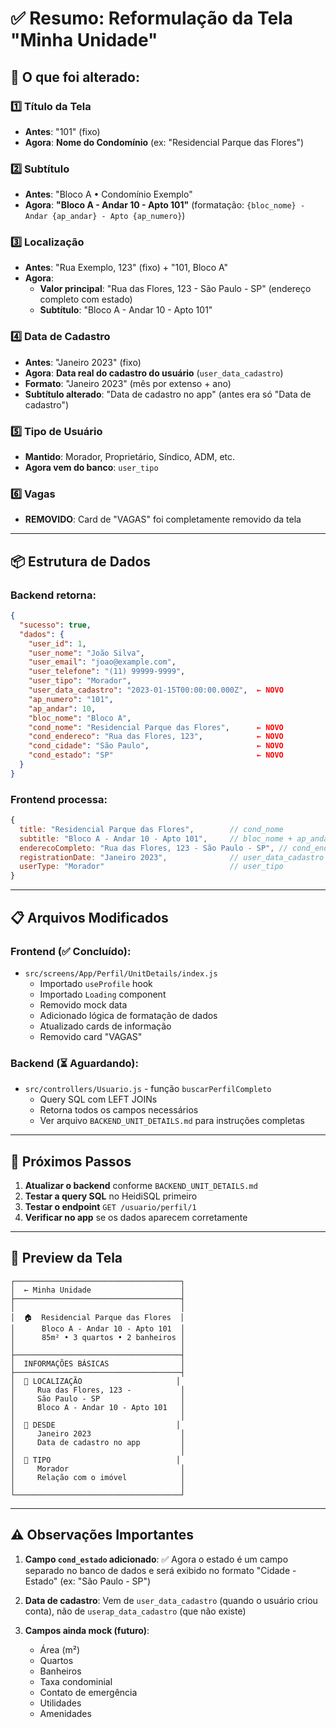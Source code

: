 # ✅ Resumo: Reformulação da Tela "Minha Unidade"

## 🎯 O que foi alterado:

### 1️⃣ **Título da Tela**
- **Antes**: "101" (fixo)
- **Agora**: **Nome do Condomínio** (ex: "Residencial Parque das Flores")

### 2️⃣ **Subtítulo**
- **Antes**: "Bloco A • Condomínio Exemplo"
- **Agora**: **"Bloco A - Andar 10 - Apto 101"** (formatação: `{bloc_nome} - Andar {ap_andar} - Apto {ap_numero}`)

### 3️⃣ **Localização**
- **Antes**: "Rua Exemplo, 123" (fixo) + "101, Bloco A"
- **Agora**: 
  - **Valor principal**: "Rua das Flores, 123 - São Paulo - SP" (endereço completo com estado)
  - **Subtítulo**: "Bloco A - Andar 10 - Apto 101"

### 4️⃣ **Data de Cadastro**
- **Antes**: "Janeiro 2023" (fixo)
- **Agora**: **Data real do cadastro do usuário** (`user_data_cadastro`)
- **Formato**: "Janeiro 2023" (mês por extenso + ano)
- **Subtítulo alterado**: "Data de cadastro no app" (antes era só "Data de cadastro")

### 5️⃣ **Tipo de Usuário**
- **Mantido**: Morador, Proprietário, Síndico, ADM, etc.
- **Agora vem do banco**: `user_tipo`

### 6️⃣ **Vagas**
- **REMOVIDO**: Card de "VAGAS" foi completamente removido da tela

---

## 📦 Estrutura de Dados

### Backend retorna:
```json
{
  "sucesso": true,
  "dados": {
    "user_id": 1,
    "user_nome": "João Silva",
    "user_email": "joao@example.com",
    "user_telefone": "(11) 99999-9999",
    "user_tipo": "Morador",
    "user_data_cadastro": "2023-01-15T00:00:00.000Z",  ← NOVO
    "ap_numero": "101",
    "ap_andar": 10,
    "bloc_nome": "Bloco A",
    "cond_nome": "Residencial Parque das Flores",      ← NOVO
    "cond_endereco": "Rua das Flores, 123",            ← NOVO
    "cond_cidade": "São Paulo",                        ← NOVO
    "cond_estado": "SP"                                ← NOVO
  }
}
```

### Frontend processa:
```javascript
{
  title: "Residencial Parque das Flores",        // cond_nome
  subtitle: "Bloco A - Andar 10 - Apto 101",     // bloc_nome + ap_andar + ap_numero
  enderecoCompleto: "Rua das Flores, 123 - São Paulo - SP", // cond_endereco + cond_cidade + cond_estado
  registrationDate: "Janeiro 2023",              // user_data_cadastro formatado
  userType: "Morador"                            // user_tipo
}
```

---

## 📋 Arquivos Modificados

### Frontend (✅ Concluído):
- `src/screens/App/Perfil/UnitDetails/index.js`
  - Importado `useProfile` hook
  - Importado `Loading` component
  - Removido mock data
  - Adicionado lógica de formatação de dados
  - Atualizado cards de informação
  - Removido card "VAGAS"

### Backend (⏳ Aguardando):
- `src/controllers/Usuario.js` - função `buscarPerfilCompleto`
  - Query SQL com LEFT JOINs
  - Retorna todos os campos necessários
  - Ver arquivo `BACKEND_UNIT_DETAILS.md` para instruções completas

---

## 🔧 Próximos Passos

1. **Atualizar o backend** conforme `BACKEND_UNIT_DETAILS.md`
2. **Testar a query SQL** no HeidiSQL primeiro
3. **Testar o endpoint** `GET /usuario/perfil/1`
4. **Verificar no app** se os dados aparecem corretamente

---

## 🎨 Preview da Tela

```
┌─────────────────────────────────────┐
│  ← Minha Unidade                    │
├─────────────────────────────────────┤
│                                     │
│  🏠  Residencial Parque das Flores  │
│      Bloco A - Andar 10 - Apto 101  │
│      85m² • 3 quartos • 2 banheiros │
│                                     │
├─────────────────────────────────────┤
│  INFORMAÇÕES BÁSICAS                │
├─────────────────────────────────────┤
│  📍 LOCALIZAÇÃO                     │
│     Rua das Flores, 123 -           │
│     São Paulo - SP                  │
│     Bloco A - Andar 10 - Apto 101   │
│                                     │
│  📅 DESDE                           │
│     Janeiro 2023                    │
│     Data de cadastro no app         │
│                                     │
│  👥 TIPO                            │
│     Morador                         │
│     Relação com o imóvel            │
│                                     │
└─────────────────────────────────────┘
```

---

## ⚠️ Observações Importantes

1. **Campo `cond_estado` adicionado**: ✅ Agora o estado é um campo separado no banco de dados e será exibido no formato "Cidade - Estado" (ex: "São Paulo - SP")

2. **Data de cadastro**: Vem de `user_data_cadastro` (quando o usuário criou conta), não de `userap_data_cadastro` (que não existe)

3. **Campos ainda mock (futuro)**:
   - Área (m²)
   - Quartos
   - Banheiros
   - Taxa condominial
   - Contato de emergência
   - Utilidades
   - Amenidades

